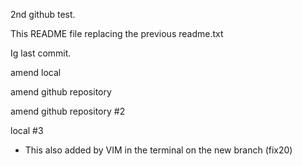 2nd github test.

This README file replacing the previous readme.txt

Ig last commit.

amend local

amend github repository

amend github repository #2

local #3

- This also added by VIM in the terminal on the new branch (fix20)
